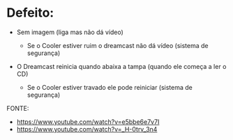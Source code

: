 # Defeito:

- Sem imagem (liga mas não dá vídeo)

  - Se o Cooler estiver ruim o dreamcast não dá vídeo (sistema de segurança)


- O Dreamcast reinicia quando abaixa a tampa (quando ele começa a ler o CD)

  - Se o Cooler estiver travado ele pode reiniciar (sistema de segurança)


FONTE: 

- https://www.youtube.com/watch?v=e5bbe6e7v7I
- https://www.youtube.com/watch?v=_H-0trv_3n4
